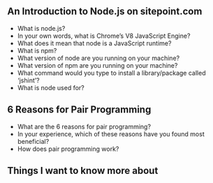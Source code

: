 ## An Introduction to Node.js on sitepoint.com

- What is node.js?
- In your own words, what is Chrome’s V8 JavaScript Engine?
- What does it mean that node is a JavaScript runtime?
- What is npm?
- What version of node are you running on your machine?
- What version of npm are you running on your machine?
- What command would you type to install a library/package called ‘jshint’?
- What is node used for?

## 6 Reasons for Pair Programming

- What are the 6 reasons for pair programming?
- In your experience, which of these reasons have you found most beneficial?
- How does pair programming work?

## Things I want to know more about